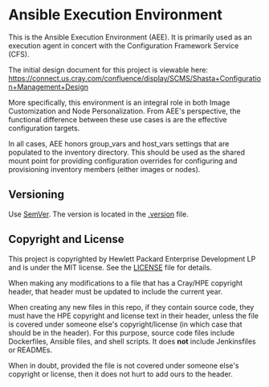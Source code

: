 # Ansible Execution Environment
This is the Ansible Execution Environment (AEE). It is primarily used as an execution
agent in concert with the Configuration Framework Service (CFS).

The initial design document for this project is viewable here:
https://connect.us.cray.com/confluence/display/SCMS/Shasta+Configuration+Management+Design

More specifically, this environment is an integral role in both Image Customization
and Node Personalization. From AEE's perspective, the functional difference
between these use cases is are the effective configuration targets.

In all cases, AEE honors group_vars and host_vars settings that are populated to
the inventory directory. This should be used as the shared mount point for
providing configuration overrides for configuring and provisioning inventory
members (either images or nodes).

## Versioning
Use [SemVer](http://semver.org/). The version is located in the [.version](.version) file.

## Copyright and License
This project is copyrighted by Hewlett Packard Enterprise Development LP and is under the MIT
license. See the [LICENSE](LICENSE) file for details.

When making any modifications to a file that has a Cray/HPE copyright header, that header
must be updated to include the current year.

When creating any new files in this repo, if they contain source code, they must have
the HPE copyright and license text in their header, unless the file is covered under
someone else's copyright/license (in which case that should be in the header). For this
purpose, source code files include Dockerfiles, Ansible files, and shell scripts. It does
**not** include Jenkinsfiles or READMEs.

When in doubt, provided the file is not covered under someone else's copyright or license, then
it does not hurt to add ours to the header.